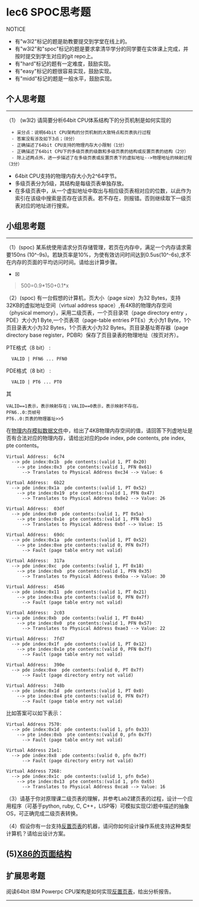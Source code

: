 # lec6 SPOC思考题


NOTICE
- 有"w3l2"标记的题是助教要提交到学堂在线上的。
- 有"w3l2"和"spoc"标记的题是要求拿清华学分的同学要在实体课上完成，并按时提交到学生对应的git repo上。
- 有"hard"标记的题有一定难度，鼓励实现。
- 有"easy"标记的题很容易实现，鼓励实现。
- 有"midd"标记的题是一般水平，鼓励实现。


## 个人思考题
---

（1） (w3l2) 请简要分析64bit CPU体系结构下的分页机制是如何实现的
```
  + 采分点：说明64bit CPU架构的分页机制的大致特点和页表执行过程
  - 答案没有涉及如下3点；（0分）
  - 正确描述了64bit CPU支持的物理内存大小限制（1分）
  - 正确描述了64bit CPU下的多级页表的级数和多级页表的结构或反置页表的结构（2分）
  - 除上述两点外，进一步描述了在多级页表或反置页表下的虚拟地址-->物理地址的映射过程（3分）
```

- 64bit CPU支持的物理内存大小为2^64字节。
- 多级页表分为5级，其结构是每级页表单独存放。
- 在多级页表中，从一个虚拟地址中取出与相应级页表相对应的位数，以此作为索引在该级中搜索是否存在该页表。若不存在，则报错。否则继续取下一级页表对应的地址进行搜索。

>  

## 小组思考题
---

（1）(spoc) 某系统使用请求分页存储管理，若页在内存中，满足一个内存请求需要150ns (10^-9s)。若缺页率是10%，为使有效访问时间达到0.5us(10^-6s),求不在内存的页面的平均访问时间。请给出计算步骤。 

- [x]  

> 500=0.9\*150+0.1\*x

（2）(spoc) 有一台假想的计算机，页大小（page size）为32 Bytes，支持32KB的虚拟地址空间（virtual address space）,有4KB的物理内存空间（physical memory），采用二级页表，一个页目录项（page directory entry ，PDE）大小为1 Byte,一个页表项（page-table entries
PTEs）大小为1 Byte，1个页目录表大小为32 Bytes，1个页表大小为32 Bytes。页目录基址寄存器（page directory base register，PDBR）保存了页目录表的物理地址（按页对齐）。

PTE格式（8 bit） :
```
  VALID | PFN6 ... PFN0
```
PDE格式（8 bit） :
```
  VALID | PT6 ... PT0
```
其
```
VALID==1表示，表示映射存在；VALID==0表示，表示映射不存在。
PFN6..0:页帧号
PT6..0:页表的物理基址>>5
```
在[物理内存模拟数据文件](./03-2-spoc-testdata.md)中，给出了4KB物理内存空间的值，请回答下列虚地址是否有合法对应的物理内存，请给出对应的pde index, pde contents, pte index, pte contents。
```
Virtual Address:  6c74
  --> pde index:0x1b  pde contents:(valid 1, PT 0x20)
    --> pte index:0x3  pte contents:(valid 1, PFN 0x61)
      --> Translates to Physical Address 0xc34 --> Value: 6 

Virtual Address:  6b22
  --> pde index:0x1a  pde contents:(valid 1, PT 0x52)
    --> pte index:0x19  pte contents:(valid 1, PFN 0x47)
      --> Translates to Physical Address 0x8e2 --> Value: 26 

Virtual Address:  03df
  --> pde index:0x0  pde contents:(valid 1, PT 0x5a)
    --> pte index:0x1e  pte contents:(valid 1, PFN 0x5)
      --> Translates to Physical Address 0xbf --> Value: 15 

Virtual Address:  69dc
  --> pde index:0x1a  pde contents:(valid 1, PT 0x52)
    --> pte index:0xe pte contents:(valid 0, PFN 0x7f)
      --> Fault (page table entry not valid)

Virtual Address:  317a
  --> pde index:0xc  pde contents:(valid 1, PT 0x18)
    --> pte index:0xb  pte contents:(valid 1, PFN 0x35)
      --> Translates to Physical Address 0x6ba --> Value: 30 

Virtual Address:  4546
  --> pde index:0x11  pde contents:(valid 1, PT 0x21)
    --> pte index:0xa pte contents:(valid 0, PFN 0x7f)
      --> Fault (page table entry not valid)

Virtual Address:  2c03
  --> pde index:0xb  pde contents:(valid 1, PT 0x44)
    --> pte index:0x0  pte contents:(valid 1, PFN 0x57)
      --> Translates to Physical Address 0xae3 --> Value: 22 

Virtual Address:  7fd7
  --> pde index:0x1f  pde contents:(valid 1, PT 0x12)
    --> pte index:0x1e pte contents:(valid 0, PFN 0x7f)
      --> Fault (page table entry not valid)

Virtual Address:  390e
  --> pde index:0xe  pde contents:(valid 0, PT 0x7f)
      --> Fault (page directory entry not valid)

Virtual Address:  748b
  --> pde index:0x1d  pde contents:(valid 1, PT 0x0)
    --> pte index:0x4 pte contents:(valid 0, PFN 0x7f)
      --> Fault (page table entry not valid)
```

比如答案可以如下表示：
```
Virtual Address 7570:
  --> pde index:0x1d  pde contents:(valid 1, pfn 0x33)
    --> pte index:0xb  pte contents:(valid 0, pfn 0x7f)
      --> Fault (page table entry not valid)
      
Virtual Address 21e1:
  --> pde index:0x8  pde contents:(valid 0, pfn 0x7f)
      --> Fault (page directory entry not valid)

Virtual Address 7268:
  --> pde index:0x1c  pde contents:(valid 1, pfn 0x5e)
    --> pte index:0x13  pte contents:(valid 1, pfn 0x65)
      --> Translates to Physical Address 0xca8 --> Value: 16
```



（3）请基于你对原理课二级页表的理解，并参考Lab2建页表的过程，设计一个应用程序（可基于python, ruby, C, C++，LISP等）可模拟实现(2)题中描述的抽象OS，可正确完成二级页表转换。


（4）假设你有一台支持[反置页表](http://en.wikipedia.org/wiki/Page_table#Inverted_page_table)的机器，请问你如何设计操作系统支持这种类型计算机？请给出设计方案。

 (5)[X86的页面结构](http://os.cs.tsinghua.edu.cn/oscourse/OS2015/lecture06#head-1f58ea81c046bd27b196ea2c366d0a2063b304ab)
--- 

## 扩展思考题

阅读64bit IBM Powerpc CPU架构是如何实现[反置页表](http://en.wikipedia.org/wiki/Page_table#Inverted_page_table)，给出分析报告。

--- 

